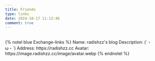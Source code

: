 ```yaml
---
title: Friends
type: links
date: 2024-10-17 11:13:46
comment: true
---
```

<br>
{% notel blue  Exchange-links %}
Name: radishzz's blog
Description: (´・ω・´)
Address: https://radishzz.cc
Avatar: https://image.radishzz.cc/image/avatar.webp
{% endnotel %}
